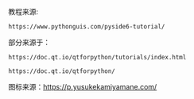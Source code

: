 教程来源: 
    
    https://www.pythonguis.com/pyside6-tutorial/

部分来源于：

    https://doc.qt.io/qtforpython/tutorials/index.html
    
    https://doc.qt.io/qtforpython/

图标来源：https://p.yusukekamiyamane.com/